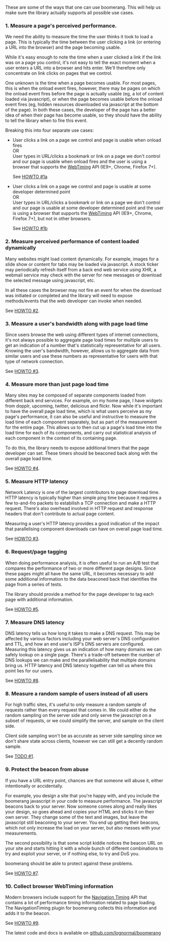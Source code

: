 These are some of the ways that one can use boomerang.  This will help us make sure the library
actually supports all possible use cases.

### 1. Measure a page's perceived performance.

We need the ability to measure the time the user thinks it took to load a page.  This is typically
the time between the user clicking a link (or entering a URL into the browser) and the page becoming
usable.

While it's easy enough to note the time when a user clicked a link if the link was on a page you
control, it's not easy to tell the exact moment when a user enters a URL into a browser and hits
enter.  We'll therefore only concentrate on link clicks on pages that we control.

One unknown is the time when a page becomes usable.  For most pages, this is when the onload event
fires, however, there may be pages on which the onload event fires before the page is actually
usable (eg, a lot of content loaded via javascript), or when the page becomes usable before the
onload event fires (eg, hidden resources downloaded via javascript at the bottom of the page).
In both these cases, the developer of the page has a better idea of when their page has become
usable, so they should have the ability to tell the library when to fire this event.

Breaking this into four separate use cases:


 - User clicks a link on a page we control and page is usable when onload fires<br>
   OR<br>
   User types in URL/clicks a bookmark or link on a page we don't control and our page is usable when onload fires and
   the user is using a browser that supports the [WebTiming](http://dev.w3.org/2006/webapi/WebTiming/)
   API (IE9+, Chrome, Firefox 7+).<br>

   See [HOWTO #1a](how-to/howto-1a-page_1.html)
   
 - User clicks a link on a page we control and page is usable at some developer determined point<br>
   OR<br>
   User types in URL/clicks a bookmark or link on a page we don't control and our page is usable at some developer determined point and
   the user is using a browser that supports the [WebTiming](http://dev.w3.org/2006/webapi/WebTiming/)
   API (IE9+, Chrome, Firefox 7+), but not in other browsers.
   
   See [HOWTO #1b](how-to/howto-1b-page_1.html)
   

### 2. Measure perceived performance of content loaded dynamically

Many websites might load content dynamically.  For example, images for a slide show or content for
tabs may be loaded via javascript.  A stock ticker may periodically refresh itself from a back end
web service using XHR, a webmail service may check with the server for new messages or download the
selected message using javascript, etc.

In all these cases the browser may not fire an event for when the download was initiated or completed
and the library will need to expose methods/events that the web developer can invoke when needed.

See [HOWTO #2](how-to/howto-2.html).

### 3. Measure a user's bandwidth along with page load time

Since users browse the web using different types of internet connections, it's not always possible
to aggregate page load times for multiple users to get an indication of a number that's
statistically representative for all users.  Knowing the user's bandwidth, however, allows us
to aggregate data from similar users and use these numbers as representative for users with that
type of network connection.

See [HOWTO #3](how-to/howto-3.html).


### 4. Measure more than just page load time

Many sites may be composed of separate components loaded from different back end services.  For
example, on my home page, I have widgets from dopplr, upcoming, twitter, delicious and flickr.
Now while it's important to have the overall page load time, which is what users perceive as my
page's performance, it can also be useful and instructive to measure the load time of each component
separately, but as part of the measurement for the entire page.  This allows us to then cut up
a page's load time into the load time for each of its components, and carry out statistical
analysis of each component in the context of its containing page.

To do this, the library needs to expose additional timers that the page developer can set.  These
timers should be beaconed back along with the overall page load time.

See [HOWTO #4](how-to/howto-4.html).


### 5. Measure HTTP latency

Network Latency is one of the largest contributors to page download time.  HTTP latency is typically
higher than simple ping time because it requires a few to-and-fro packets to estabilish a TCP
connection and make a HTTP request.  There's also overhead involved in HTTP request and response
headers that don't contribute to actual page content.

Measuring a user's HTTP latency provides a good indication of the impact that parallelising
component downloads can have on overall page load time.

See [HOWTO #3](how-to/howto-3.html).


### 6. Request/page tagging

When doing performance analysis, it is often useful to run an A/B test that compares the performance
of two or more different page designs.  Since these pages might all have the same URL, it becomes
necessary to add some additional information to the data beaconed back that identifies the page from
a series of tests.

The library should provide a method for the page developer to tag each page with additional information.

See [HOWTO #5](how-to/howto-5.html).


### 7. Measure DNS latency

DNS latency tells us how long it takes to make a DNS request.  This may be affected by various
factors including your web server's DNS configuration and TTL, and how an end user's ISP's DNS
servers are configured.  Measuring this latency gives us an indication of how many domains we
can safely lookup on a single page.  There's a trade-off between the number of DNS lookups we
can make and the parallelisability that multiple domains bring us.  HTTP latency and DNS latency
together can tell us where this point lies for our users.

See [HOWTO #8](how-to/howto-8.html).


### 8. Measure a random sample of users instead of all users

For high traffic sites, it's useful to only measure a random sample of requests rather than
every request that comes in.  We could either do the random sampling on the server side
and only serve the javascript on a subset of requests, or we could simplify the server,
and sample on the client side.

Client side sampling won't be as accurate as server side sampling since we don't share state
across clients, however we can still get a decently random sample.

See [TODO #1](TODO.html).


### 9. Protect the beacon from abuse

If you have a URL entry point, chances are that someone will abuse it, either intentionally
or accidentally.

For example, you design a site that you're happy with, and you include the boomerang javascript
in your code to measure performance.  The javascript beacons back to your server.  Now someone
comes along and really likes your design, so goes ahead and copies your HTML and sticks it on
their own server.  They change some of the text and images, but leave the javascript still
beaconing to your server.  You end up getting their beacons, which not only increase the load
on your server, but also messes with your measurements.

The second possibility is that some script kiddie notices the beacon URL on your site and starts
hitting it with a whole bunch of different combinations to try and exploit your server, or if
nothing else, to try and DoS you.

boomerang should be able to protect against these problems.

See [HOWTO #7](how-to/howto-7.html).


### 10. Collect browser WebTiming information

Modern browsers include support for the <a href="http://www.w3.org/TR/navigation-timing/">Navigation Timing</a> API
that contains a lot of performance timing information related to page loading.  The NavigationTiming plugin for
boomerang collects this information and adds it to the beacon.

See [HOWTO #9](how-to/howto-9.html).

The latest code and docs is available on [github.com/lognormal/boomerang](http://github.com/lognormal/boomerang/)

